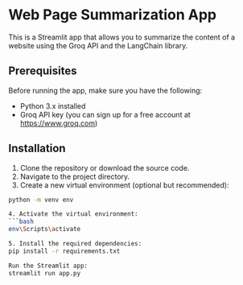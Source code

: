# Web Page Summarization App

This is a Streamlit app that allows you to summarize the content of a website using the Groq API and the LangChain library.

## Prerequisites

Before running the app, make sure you have the following:

- Python 3.x installed
- Groq API key (you can sign up for a free account at https://www.groq.com)

## Installation

1. Clone the repository or download the source code.
2. Navigate to the project directory.
3. Create a new virtual environment (optional but recommended):

```bash
python -m venv env

4. Activate the virtual environment:
```bash
env\Scripts\activate

5. Install the required dependencies:
pip install -r requirements.txt

Run the Streamlit app:
streamlit run app.py
